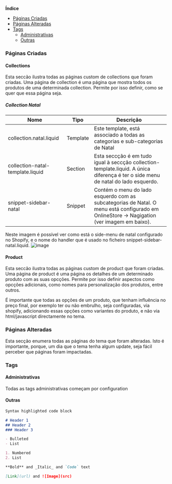 **Índice**
- [Páginas Criadas](#páginas-criadas)
- [Páginas Alteradas](#páginas-alteradas)
- [Tags](#tags)
  * [Administrativas](#administrativas)
  * [Outras](#outras)


### Páginas Criadas

#### Collections
Esta seccão ilustra todas as páginas custom de collections que foram criadas. 
Uma página de collection é uma página que mostra todos os produtos de uma determinada collection. 
Permite por isso definir, como se quer que essa página seja.

##### Collection Natal

Nome | Tipo | Descrição
------------ | ------------- | -------------
collection.natal.liquid | Template | Este template, está associado a todas as categorias e sub-categorias de Natal
collection-natal-template.liquid | Section | Esta seccção é em tudo igual à seccção collection-template.liquid. A única diferença é ter o side menu de natal do lado esquerdo.
snippet-sidebar-natal | Snippet | Contém o menu do lado esquerdo com as subcategorias de Natal. O menu está configurado em OnlineStore -> Nagigation (ver imagem em baixo). 


Neste imagem é possível ver como está o side-menu de natal configurado no Shopify, e o nome do handler que é usado no ficheiro snippet-sidebar-natal.liquid.
![image](https://user-images.githubusercontent.com/92253809/136710373-d4c07fdb-4c3c-4f3c-8d38-2cedcea22158.png)


#### Product
Esta seccão ilustra todas as páginas custom de product que foram criadas. 
Uma página de product é uma página os detalhes de um determinado produto com as suas opcções.
Permite por isso definir aspectos como opcções adicionais, como nomes para personalização dos produtos, entre outros.

É importante que todas as opções de um produto, que tenham influência no preço final, por exemplo ter ou não embrulho, seja configuradas, via shopify, adicionando essas opções como variantes do produto, e não via html/javascript directamente no tema.


### Páginas Alteradas
Esta secção enumera todas as páginas do tema que foram alteradas. 
Isto é importante, porque, um dia que o tema tenha algum update, seja fácil perceber que páginas foram impactadas.


### Tags
#### Administrativas 
Todas as tags administrativas começam por configuration


#### Outras






```markdown
Syntax highlighted code block

# Header 1
## Header 2
### Header 3

- Bulleted
- List

1. Numbered
2. List

**Bold** and _Italic_ and `Code` text

[Link](url) and ![Image](src)
```
